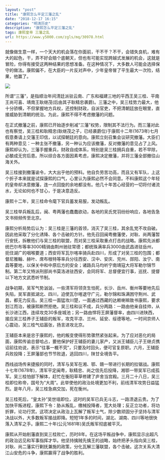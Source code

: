 ```yaml
---
layout: "post"
title: "康熙怎么平定三藩之乱"
date: "2018-12-17 16:15"
categories: "明清历史"
description: "康熙怎么平定三藩之乱"
tags: 康熙皇帝 三藩之乱
url: https://www.y5000.com/zgls/mq/30978.html
---
```






就像做生意一样，一个天大的机会落在你面前，干不干？不干，会错失良机，难有大的起色，干，弄不好会赔个底朝天，但也有可能实现跨越式发展的机会，这就是冒险，你得有接受这两种结果的思想准备。在这种情况下，大多数人可能会选择保守的做法。康熙偏不，在大臣的一片反对声中，少年皇帝冒了平生最大一次险，结果，他赢了。

![](https://img.y5000.com/uploads/allimg/180621/8-1P621100915253.jpg)

所谓“三藩”，是指顺治年间清廷派驻云南、广东和福建三地的平西王吴三桂、平南王尚可喜、靖南王耿继茂(后由其子耿精忠袭爵)。三藩之中，吴三桂势力最大，他十分骄横，不但掌握地方兵权，还控制财政，自派官吏，不把清朝廷放在眼里，直接威胁到清朝的统治。为此，康熙不得不考虑撤藩的问题。

在正式撤藩之前，康熙已开始逐步削减“三藩”权势，限制其不法行为。而三藩对此也有察觉，吴三桂和耿精忠(耿继茂之子，已经袭爵位)于康熙十二年(1673年)七月假意奏请上交藩王印信，以试探朝廷的意向。康熙立刻召集会议研究撤藩。大臣们有两种意见：一种主张不撤藩，另一种认为应该撤藩，反对撤藩的意见占了上风。康熙却认为，三藩手握重兵，财政自成体系，特别是吴三桂拥兵自重，若不早除，必酿成无穷后患。所以综合各方面因素考虑，康熙决定撤藩，并将三藩全部撤往山海关外。

吴三桂接到撤藩谕令，大大出乎他的预料。他自负劳苦功高，而且又有军队，上这个折子本来就是试探康熙的口气，心里认为康熙必然不会同意。不料康熙这个年轻的皇帝却决意撤藩，连一点回旋的余地都没有。他几十年苦心经营的一切将付诸流水，无论如何也不甘心，于是决意造反。

康熙十二年，吴三桂命令麾下官兵蓄发易服，发动叛乱。

吴三桂举兵叛乱后，闽、粤两藩也蠢蠢欲动，各地的吴氏党羽纷纷响应，各地告急文书频频传至北京。

康熙分析局势后认为：吴三桂是三藩的首领，消灭了吴三桂，其余乱党不攻自破。因此他采取了分化诱降、各个击破的方针。他先召回闽粤撤藩使，对耿、尚两藩暂行安抚，拆散他们与吴三桂的联盟，而对吴三桂采取重点打击的战略。康熙先派都统巴尔布等率3000精骑由荆州驰驻常德；都统珠满率兵3000由武昌进驻岳州，扼住湖广的咽喉要道；西安将军瓦尔喀率骑兵赴四川，形成了对吴三桂的包围；都督尼雅翰、赫叶、席布根特等率兵分往西安、汉中、安庆、兖州、郧阳、汝宁、南昌等要地，以保关中和中原后方的安全；诸路兵马均听宁南靖寇大将军勒尔锦节制。第二年又特派刑部尚书莫洛进驻西安，会同将军、总督便宜行事，巡抚、提督以下地方文武悉听节制。

战争初期，吴军气势汹汹，一些清军将领贪生怕死，长沙、岳州、衡州等要地先后失陷，吴军直抵湖北、四川，迫使瓦尔喀退守广元，勒尔锦和珠满困守荆州、武昌，都无力反击。吴三桂一面猛攻川楚，一面通过西藏的达赖喇嘛致书康熙，要求划江而治，被康熙断然拒绝。吴三桂和议不成，兵分两路：一路由他亲自挂帅，从长沙进江西，连续攻克30多座城池；另一路由悍将王屏藩督率，由四川进陕西，接应吴三桂养子王辅臣的叛军，攻克平凉、兰州、延安、绥德等地，一时间京师人心震动，吴三桂气焰嚣张，扬言进攻北京。

王辅臣本来是忠于康熙的，他的叛变使得形势骤然紧张起来。为了应对恶化的局面，康熙传谕总督哈占，要他保护好王辅臣的妻儿家产，又派王辅臣儿子王继贞携诏前往劝说，表示“往事一概不究”，只要及时回头，便可官复原职。六月，王辅臣兵败投降；王屏藩部也节节败退，逃回四川，陕甘全境告平。

西线战场传来捷报的同时，清军与吴军在湘、鄂、赣一带进行长期的拉锯战。康熙十七年(1678年)，清军平定闽粤，耿精忠、尚之信先后投降，湘鄂一带吴军已成孤军。吴三桂怕部下解体，赶忙在衡阳草草修建了庐舍当宫殿。三月二十八日，吴三桂即位称帝，国号为“大周”。此举使他的政治处境更加不利，前线清军攻势日益猛烈。是年八月，吴三桂急病交加，死在衡州。

吴三桂死后，“皇太孙”吴世瑶即位，这时的吴军已兵无斗志，一路溃退云贵。为了加快平叛进程，康熙下令：胁从叛乱，缴械投降者，宽大处理；反正立功者，将功折罪，论功行赏。这项决定从政治上瓦解了叛军士气，除少数顽固分子坚持与清军决战以外，大多数叛军接战即降。短短1年多的时间，湖北、湖南、四川等地很快落入清军之手。康熙二十年(公元1681年)吴氏叛军彻底被平灭。

康熙从开始削藩直到吴三桂败亡，历时8年。在这场平叛战争中，康熙显示出超凡的政治远见和军事指挥才华。他坚持擒贼先擒王的战略，始终把矛头指向吴三桂，对耿、尚二藩实行剿抚兼施的政策，分化瓦解三藩联盟，各个击破。这次关系大清江山安危的斗争，康熙赢得了战争的胜利。
